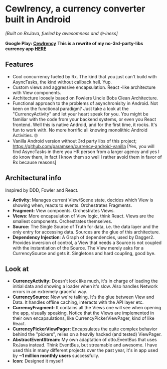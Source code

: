 # Cewlrency, a currency converter built in Android
_[Built on RxJava, fueled by awesomness and 🤓-iness]_  

__Google Play: [Cewlrency](https://play.google.com/store/apps/details?id=com.amsen.par.cewlrency "Cewlrency")__
__This is a rewrite of my no-3rd-party-libs currency app [HERE](https://github.com/paramsen/currency-android-vanilla "HERE")__

## Features
* Cool concurrency fueled by Rx. The kind that you just can't build with AsyncTasks, the kind without callback hell. Yup.
* Custom views and aggressive encapsulation. React -like architecture with View components.
* Architecture loosely based on Fowlers Uncle Bobs Clean Architecture.
* Functional approach to the problems of asynchronisity in Android. Not keen on the functional paradigm? Just take a look at the "CurrencyActivity" and let your heart speak for you. You might be familiar with the code from your backend systems, or even you React frontend. Well this is native Android, and for the first time, it rocks. It's fun to work with. No more horrific all knowing monolithic Android Activities. 🤓
* Vanilla Android version without 3rd party libs of this project; https://github.com/paramsen/currency-android-vanilla [Yes, you will find AsyncTasks in there you HR person from a larger agency and yes I do know them, in fact I know them so well I rather avoid them in favor of Rx because reasons]

## Architectural info
Inspired by DDD, Fowler and React.
* __Activity__: Manages current View/Scene state, decides which View is showing when, reacts to events. Orchestrates Fragments.
* __Fragment:__ View compoents. Orchestrates Views.
* __Views:__ More encapsulation of View logic, think React. Views are the smallest components. Orchestrates themselves.
* __Source:__ The Single Source of Truth for data, i.e. the data layer and the only entry for accessing data. Sources are the glue of this architecture.
* __Dependency Injection__: A Graph of dependencies, used by Dagger2. Provides inversion of control, a View that needs a Source is not coupled with the instantiation of the Source. The View merely asks for a CurrencySource and gets it. Singletons and hard coupling, good bye.

## Look at
* __CurrencyActivity:__ Doesn't look like much, it's in charge of loading the initial data and showing a loader when it's slow. Also handles Network errors in an extremely graceful way.
* __CurrencySource:__ Now we're talking. It's the glue between View and Data. It handles offline caching, interacts with the API layer etc.
* __CurrencyFragment:__ It contains all the Views one will see when opening the app, visually speaking. Notice that the Views are implemented in their own encapsulations, like CurrencyPickerViewPager, kind of like React.
* __CurrencyPickerViewPager:__ Encapsulates the quite complex behavior behind the "pickers", relies on a heavily hacked (and tested) ViewPager.
* __AbstractEventStream:__ My own adaptation of otto.EventBus that uses RxJava instead. Think EventBus, but streamable and awesome. I have used this in many different projects over the past year, it's in app used by __~1 million monthly users__ successfully.
* __Icon:__ Designed it myself